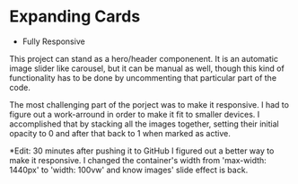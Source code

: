 # Expanding Cards

- Fully Responsive

This project can stand as a hero/header componenent. It is an automatic image slider like carousel, but it can be manual as well, though this kind of functionality has to be done by uncommenting that particular part of the code.

The most challenging part of the porject was to make it responsive. I had to figure out a work-arround in order to make it fit to smaller devices. I accomplished that by stacking all the images together, setting their initial opacity to 0 and after that back to 1 when marked as active.

\*Edit: 30 minutes after pushing it to GitHub I figured out a better way to make it responsive. I changed the container's width from 'max-width: 1440px' to 'width: 100vw' and know images' slide effect is back.
